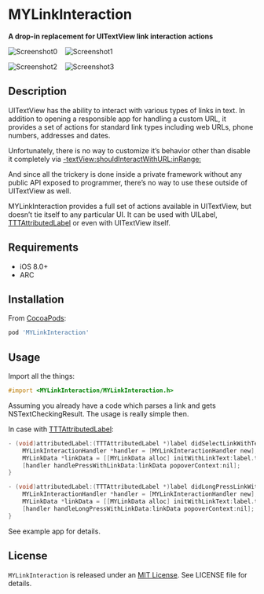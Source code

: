 # MYLinkInteraction

**A drop-in replacement for UITextView link interaction actions**
   

![Screenshot0][img0] &nbsp;&nbsp; ![Screenshot1][img1] &nbsp;&nbsp;

![Screenshot2][img2] &nbsp;&nbsp; ![Screenshot3][img3]


## Description

UITextView has the ability to interact with various types of links in text. In addition to opening a responsible app for handling a custom URL, it provides a set of actions for standard link types including web URLs, phone numbers, addresses and dates.

Unfortunately, there is no way to customize it’s behavior other than disable it completely via [-textView:shouldInteractWithURL:inRange:](https://developer.apple.com/library/ios/documentation/UIKit/Reference/UITextViewDelegate_Protocol/#//apple_ref/occ/intfm/UITextViewDelegate/textView:shouldInteractWithURL:inRange:)

And since all the trickery is done inside a private framework without any public API exposed to programmer, there’s no way to use these outside of UITextView as well.

MYLinkInteraction provides a full set of actions available in UITextView, but doesn’t tie itself to any particular UI. It can be used with UILabel, [TTTAttributedLabel](https://github.com/TTTAttributedLabel/TTTAttributedLabel) or even with UITextView itself.

## Requirements

* iOS 8.0+
* ARC

## Installation

From [CocoaPods](http://cocoapods.org):

````ruby
pod 'MYLinkInteraction'
````

## Usage

Import all the things:

````objective-c
#import <MYLinkInteraction/MYLinkInteraction.h>
````

Assuming you already have a code which parses a link and gets NSTextCheckingResult. The usage is really simple then.

In case with [TTTAttributedLabel](https://github.com/TTTAttributedLabel/TTTAttributedLabel):

````objective-c
- (void)attributedLabel:(TTTAttributedLabel *)label didSelectLinkWithTextCheckingResult:(NSTextCheckingResult *)result {
    MYLinkInteractionHandler *handler = [MYLinkInteractionHandler new];
    MYLinkData *linkData = [[MYLinkData alloc] initWithLinkText:label.text textCheckingResult:result];
    [handler handlePressWithLinkData:linkData popoverContext:nil];
}

- (void)attributedLabel:(TTTAttributedLabel *)label didLongPressLinkWithTextCheckingResult:(NSTextCheckingResult *)result atPoint:(CGPoint)point {
    MYLinkInteractionHandler *handler = [MYLinkInteractionHandler new];
    MYLinkData *linkData = [[MYLinkData alloc] initWithLinkText:label.text textCheckingResult:result];
    [handler handleLongPressWithLinkData:linkData popoverContext:nil];
}
````

See example app for details.

## License

`MYLinkInteraction` is released under an [MIT License][mitLink]. See LICENSE file for details.


[mitLink]:http://opensource.org/licenses/MIT
[img0]:https://raw.github.com/mindz-eye/MYLinkInteraction/master/Screenshots/screenshot0.png
[img1]:https://raw.github.com/mindz-eye/MYLinkInteraction/master/Screenshots/screenshot1.png
[img2]:https://raw.github.com/mindz-eye/MYLinkInteraction/master/Screenshots/screenshot2.png
[img3]:https://raw.github.com/mindz-eye/MYLinkInteraction/master/Screenshots/screenshot3.png


